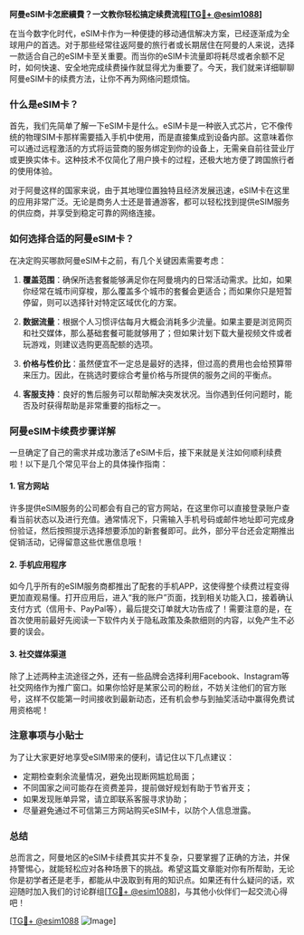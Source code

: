 **阿曼eSIM卡怎麽續費？一文教你轻松搞定续费流程[[TG💪+ @esim1088](https://t.me/s/esim1088)]**

在当今数字化时代，eSIM卡作为一种便捷的移动通信解决方案，已经逐渐成为全球用户的首选。对于那些经常往返阿曼的旅行者或长期居住在阿曼的人来说，选择一款适合自己的eSIM卡至关重要。而当你的eSIM卡流量即将耗尽或者余额不足时，如何快速、安全地完成续费操作就显得尤为重要了。今天，我们就来详细聊聊阿曼eSIM卡的续费方法，让你不再为网络问题烦恼。

### 什么是eSIM卡？

首先，我们先简单了解一下eSIM卡是什么。eSIM卡是一种嵌入式芯片，它不像传统的物理SIM卡那样需要插入手机中使用，而是直接集成到设备内部。这意味着你可以通过远程激活的方式将运营商的服务绑定到你的设备上，无需亲自前往营业厅或更换实体卡。这种技术不仅简化了用户换卡的过程，还极大地方便了跨国旅行者的使用体验。

对于阿曼这样的国家来说，由于其地理位置独特且经济发展迅速，eSIM卡在这里的应用非常广泛。无论是商务人士还是普通游客，都可以轻松找到提供eSIM服务的供应商，并享受到稳定可靠的网络连接。

### 如何选择合适的阿曼eSIM卡？

在决定购买哪款阿曼eSIM卡之前，有几个关键因素需要考虑：

1. **覆盖范围**：确保所选套餐能够满足你在阿曼境内的日常活动需求。比如，如果你经常在城市间穿梭，那么覆盖多个城市的套餐会更适合；而如果你只是短暂停留，则可以选择针对特定区域优化的方案。
   
2. **数据流量**：根据个人习惯评估每月大概会消耗多少流量。如果主要是浏览网页和社交媒体，那么基础套餐可能就够用了；但如果计划下载大量视频文件或者玩游戏，则建议选购更高配额的选项。

3. **价格与性价比**：虽然便宜不一定总是最好的选择，但过高的费用也会给预算带来压力。因此，在挑选时要综合考量价格与所提供的服务之间的平衡点。

4. **客服支持**：良好的售后服务可以帮助解决突发状况。当你遇到任何问题时，能否及时获得帮助是非常重要的指标之一。

### 阿曼eSIM卡续费步骤详解

一旦确定了自己的需求并成功激活了eSIM卡后，接下来就是关注如何顺利续费啦！以下是几个常见平台上的具体操作指南：

#### 1. 官方网站
许多提供eSIM服务的公司都会有自己的官方网站，在这里你可以直接登录账户查看当前状态以及进行充值。通常情况下，只需输入手机号码或邮件地址即可完成身份验证，然后按照提示选择想要添加的新套餐即可。此外，部分平台还会定期推出促销活动，记得留意这些优惠信息哦！

#### 2. 手机应用程序
如今几乎所有的eSIM服务商都推出了配套的手机APP，这使得整个续费过程变得更加直观易懂。打开应用后，进入“我的账户”页面，找到相关功能入口，接着确认支付方式（信用卡、PayPal等），最后提交订单就大功告成了！需要注意的是，在首次使用前最好先阅读一下软件内关于隐私政策及条款细则的内容，以免产生不必要的误会。

#### 3. 社交媒体渠道
除了上述两种主流途径之外，还有一些品牌会选择利用Facebook、Instagram等社交网络作为推广窗口。如果你恰好是某家公司的粉丝，不妨关注他们的官方账号，这样不仅能第一时间接收到最新动态，还有机会参与到抽奖活动中赢得免费试用资格呢！

### 注意事项与小贴士

为了让大家更好地享受eSIM带来的便利，请记住以下几点建议：

- 定期检查剩余流量情况，避免出现断网尴尬局面；
- 不同国家之间可能存在资费差异，提前做好规划有助于节省开支；
- 如果发现账单异常，请立即联系客服寻求协助；
- 尽量避免通过不可信第三方网站购买eSIM卡，以防个人信息泄露。

### 总结

总而言之，阿曼地区的eSIM卡续费其实并不复杂，只要掌握了正确的方法，并保持警惕心，就能轻松应对各种场景下的挑战。希望这篇文章能对你有所帮助，无论你是初学者还是老手，都能从中汲取到有用的知识点。如果还有什么疑问的话，欢迎随时加入我们的讨论群组[[TG💪+ @esim1088](https://t.me/s/esim1088)]，与其他小伙伴们一起交流心得吧！

[[TG💪+ @esim1088](https://t.me/s/esim1088) ![Image](https://i.postimg.cc/4NQfJmqS/Snipaste-2025-05-13-00-14-12.png)]